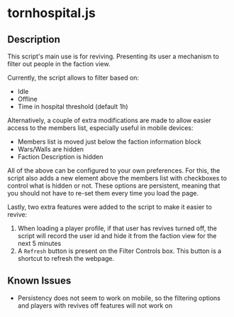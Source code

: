 # tornhospital.js

## Description

This script's main use is for reviving. Presenting its user a mechanism to filter out people in the faction view.

Currently, the script allows to filter based on:
* Idle
* Offline
* Time in hospital threshold (default 1h)

Alternatively, a couple of extra modifications are made to allow easier access to the members list, especially useful in mobile devices:
* Members list is moved just below the faction information block
* Wars/Walls are hidden
* Faction Description is hidden

All of the above can be configured to your own preferences. For this, the script also adds a new element above the members list with checkboxes to control what is hidden or not. These options are persistent, meaning that you should not have to re-set them every time you load the page.

Lastly, two extra features were added to the script to make it easier to revive:
1. When loading a player profile, if that user has revives turned off, the script will record the user id and hide it from the faction view for the next 5 minutes
1. A `Refresh` button is present on the Filter Controls box. This button is a shortcut to refresh the webpage.

## Known Issues

* Persistency does not seem to work on mobile, so the filtering options and players with revives off features will not work on